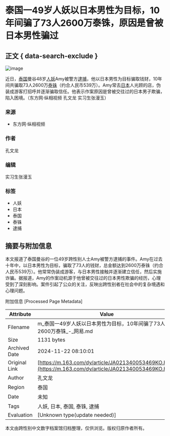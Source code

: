 # 泰国一49岁人妖以日本男性为目标，10年间骗了73人2600万泰铢，原因是曾被日本男性骗过

## 正文 { data-search-exclude }


![image](https://nimg.ws.126.net/?url=https%3A%2F%2Fstatic.ws.126.net%2Ff2e%2Fwap%2Fcommon%2Fimages%2Fweixinfixed1200low.jpg&thumbnail=750x2147483647&quality=75&type=jpg)

近日，[泰国](https://news.163.com/news/search?keyword=%E6%B3%B0%E5%9B%BD)曼谷48岁[人妖](https://news.163.com/news/search?keyword=%E4%BA%BA%E5%A6%96)Amy被警方[逮捕](https://news.163.com/news/search?keyword=%E9%80%AE%E6%8D%95)，他以日本男性为目标骗取钱财，10年间共骗取73人2600万[泰铢](https://news.163.com/news/search?keyword=%E6%B3%B0%E9%93%A2)（约合人民币539万）。Amy常去[日本](https://news.163.com/news/search?keyword=%E6%97%A5%E6%9C%AC)人光顾的店，伪装成游客打招呼并逐渐骗取信任。他表示作案原因是曾被交往过的日本男子欺骗，陷入困境。（东方网·纵相视频 孔文龙 实习生张漫玉）

### 来源
- 东方网·纵相视频

### 作者
孔文龙

### 编辑
实习生张漫玉

### 标签
- 人妖
- 日本
- 泰国
- 泰铢
- 逮捕

## 摘要与附加信息

<!-- tcd_abstract -->
本文报道了泰国曼谷的一位49岁跨性别人士Amy被警方逮捕的事件。Amy在过去十年中，以日本男性为目标，骗取了73人的钱财，总金额达到2600万泰铢（约合人民币539万）。他常常伪装成游客，与日本男性接触并逐渐建立信任，然后实施诈骗。据报道，Amy的作案动机源于他曾被交往过的日本男性欺骗的经历，心理受到了深刻影响。案件引起了公众的关注，反映出跨性别者在社会中的复杂境遇和心理问题。
<!-- tcd_abstract_end -->

附加信息 [Processed Page Metadata]

| Attribute       | Value                                  |
|-----------------|----------------------------------------|
| Filename        | m_泰国一49岁人妖以日本男性为目标，10年间骗了73人2600万泰铢_-_网易.md                             |
| Size            | 1131 bytes                           |
| Archived Date   | 2024-11-22 08:10:01                             |
| Original Link   | [https://m.163.com/dy/article/JA021340053469KO.html](https://m.163.com/dy/article/JA021340053469KO.html)                       |
| Author          | 孔文龙                               |
| Region          | 泰国                               |
| Date            | 未知                                 |
| Tags            | 人妖, 日本, 泰国, 泰铢, 逮捕                                 |
| Evaluation            | [Unknown type(update needed)]                                 |
<!-- tcd_table_end -->

本文由跨性别中文数字档案馆归档整理，仅供浏览。版权归原作者所有。
